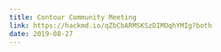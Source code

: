 ```yaml
---
title: Contour Community Meeting
link: https://hackmd.io/qZbCbARMSKSzDIMOqhYMIg?both
date: 2019-08-27
---
```

&nbsp;
